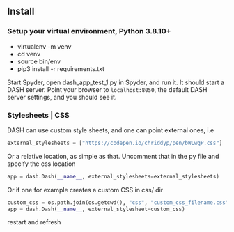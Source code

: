 ## Install

### Setup your virtual environment, Python 3.8.10+

 * virtualenv -m venv
 * cd venv
 * source bin/env
 * pip3 install -r requirements.txt

Start Spyder, open dash_app_test_1.py in Spyder, and run it.
It should start a DASH server.
Point your browser to ```localhost:8050```, the default DASH server settings, and you should see it.

### Stylesheets | CSS

DASH can use custom style sheets, and one can point external ones, i.e

```python
external_stylesheets = ["https://codepen.io/chriddyp/pen/bWLwgP.css"]
```

Or a relative location, as simple as that.
Uncomment that in the py file and specify the css location

```python
app = dash.Dash(__name__, external_stylesheets=external_stylesheets)
```

Or if one for example creates a custom CSS in css/ dir
```python
custom_css = os.path.join(os.getcwd(), "css", "custom_css_filename.css")
app = dash.Dash(__name__, external_stylesheet=custom_css)
```

restart and refresh


 
